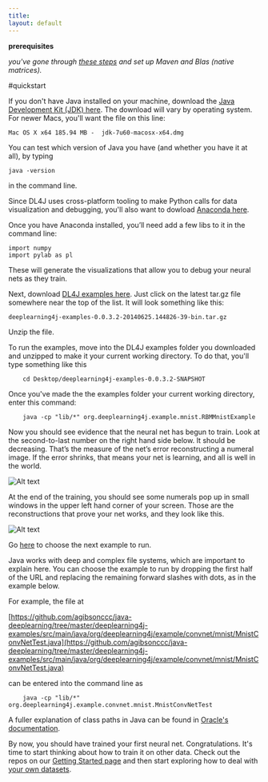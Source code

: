 ```yaml
---
title:
layout: default
---
```


**prerequisites**

*you've gone through [these steps](../gettingstarted.html) and set up Maven and Blas (native matrices).*

#quickstart

If you don't have Java installed on your machine, download the [Java Development Kit (JDK) here](http://www.oracle.com/technetwork/java/javase/downloads/jdk7-downloads-1880260.html). The download will vary by operating system. For newer Macs, you'll want the file on this line:

	Mac OS X x64 185.94 MB -  jdk-7u60-macosx-x64.dmg

You can test which version of Java you have (and whether you have it at all), by typing 

	java -version

in the command line.

Since DL4J uses cross-platform tooling to make Python calls for data visualization and debugging, you'll also want to dowload [Anaconda here](http://continuum.io/downloads).

Once you have Anaconda installed, you’ll need add a few libs to it in the command line:

	import numpy
	import pylab as pl

These will generate the visualizations that allow you to debug your neural nets as they train. 

Next, download [DL4J examples here](https://oss.sonatype.org/content/repositories/snapshots/org/deeplearning4j/deeplearning4j-examples/0.0.3.2-SNAPSHOT/). Just click on the latest tar.gz file somewhere near the top of the list. It will look something like this:

	deeplearning4j-examples-0.0.3.2-20140625.144826-39-bin.tar.gz

Unzip the file.

To run the examples, move into the DL4J examples folder you downloaded and unzipped to make it your current working directory. To do that, you'll type something like this

		cd Desktop/deeplearning4j-examples-0.0.3.2-SNAPSHOT

Once you've made the the examples folder your current working directory, enter this command:

		java -cp "lib/*" org.deeplearning4j.example.mnist.RBMMnistExample

Now you should see evidence that the neural net has begun to train. Look at the second-to-last number on the right hand side below. It should be decreasing. That’s the measure of the net’s error reconstructing a numeral image. If the error shrinks, that means your net is learning, and all is well in the world.

![Alt text](../img/learning.png)

At the end of the training, you should see some numerals pop up in small windows in the upper left hand corner of your screen. Those are the reconstructions that prove your net works, and they look like this.

![Alt text](../img/two.png)

Go [here](https://github.com/agibsonccc/java-deeplearning/tree/master/deeplearning4j-examples/src/main/java/org/deeplearning4j/example/) to choose the next example to run.

Java works with deep and complex file systems, which are important to explain here. You can choose the example to run by dropping the first half of the URL and replacing the remaining forward slashes with dots, as in the example below.

For example, the file at 

[https://github.com/agibsonccc/java-deeplearning/tree/master/deeplearning4j-examples/src/main/java/org/deeplearning4j/example/convnet/mnist/MnistConvNetTest.java](https://github.com/agibsonccc/java-deeplearning/tree/master/deeplearning4j-examples/src/main/java/org/deeplearning4j/example/convnet/mnist/MnistConvNetTest.java)

can be entered into the command line as 

		java -cp "lib/*" org.deeplearning4j.example.convnet.mnist.MnistConvNetTest

A fuller explanation of class paths in Java can be found in [Oracle's  documentation](http://docs.oracle.com/javase/8/docs/technotes/tools/windows/classpath.html).

By now, you should have trained your first neural net. Congratulations. It's time to start thinking about how to train it on other data. Check out the repos on our [Getting Started page](../gettingstarted.html) and then start exploring how to deal with [your own datasets](../customdatasets.html).
